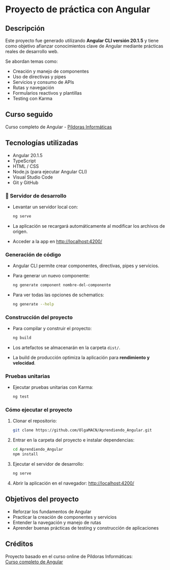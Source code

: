 # Proyecto de práctica con Angular

## Descripción

Este proyecto fue generado utilizando **Angular CLI versión 20.1.5** y tiene como objetivo afianzar conocimientos clave de Angular mediante prácticas reales de desarrollo web.

Se abordan temas como:

- Creación y manejo de componentes  
- Uso de directivas y pipes  
- Servicios y consumo de APIs  
- Rutas y navegación  
- Formularios reactivos y plantillas  
- Testing con Karma
  
## Curso seguido

Curso completo de Angular - [Píldoras Informáticas](https://www.pildorasinformaticas.es/course/curso-angular/)

## Tecnologías utilizadas

- Angular 20.1.5  
- TypeScript  
- HTML / CSS  
- Node.js (para ejecutar Angular CLI)  
- Visual Studio Code  
- Git y GitHub  

### 🚀 Servidor de desarrollo

- Levantar un servidor local con:

  ```bash
  ng serve
  ```

- La aplicación se recargará automáticamente al modificar los archivos de origen.  
- Acceder a la app en [http://localhost:4200/](http://localhost:4200/)

### Generación de código

- Angular CLI permite crear componentes, directivas, pipes y servicios.  
- Para generar un nuevo componente:

  ```bash
  ng generate component nombre-del-componente
  ```

- Para ver todas las opciones de schematics:

  ```bash
  ng generate --help
  ```

### Construcción del proyecto

- Para compilar y construir el proyecto:

  ```bash
  ng build
  ```

- Los artefactos se almacenarán en la carpeta `dist/`.  
- La build de producción optimiza la aplicación para **rendimiento y velocidad**.

### Pruebas unitarias

- Ejecutar pruebas unitarias con Karma:

  ```bash
  ng test
  ```

### Cómo ejecutar el proyecto

1. Clonar el repositorio:

   ```bash
   git clone https://github.com/OlgaMACN/Aprendiendo_Angular.git
   ```

2. Entrar en la carpeta del proyecto e instalar dependencias:

   ```bash
   cd Aprendiendo_Angular
   npm install
   ```

3. Ejecutar el servidor de desarrollo:

   ```bash
   ng serve
   ```

4. Abrir la aplicación en el navegador: [http://localhost:4200/](http://localhost:4200/)

## Objetivos del proyecto

- Reforzar los fundamentos de Angular  
- Practicar la creación de componentes y servicios  
- Entender la navegación y manejo de rutas  
- Aprender buenas prácticas de testing y construcción de aplicaciones  

## Créditos

Proyecto basado en el curso online de Píldoras Informáticas:  
[Curso completo de Angular](https://www.pildorasinformaticas.es/course/curso-angular/)

